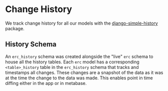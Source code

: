 # Change History

We track change history for all our models with the [django-simple-history](https://django-simple-history.readthedocs.io/en/latest/) package.

## History Schema

An `erc_history` schema was created alongside the "live" `erc` schema to house all the history tables. Each `erc` model has a corresponding `<table>_history` table in the `erc_history` schema that tracks and timestamps all changes. These changes are a snapshot of the data as it was at the time the change to the data was made. This enables point in time diffing either in the app or in metabase.


